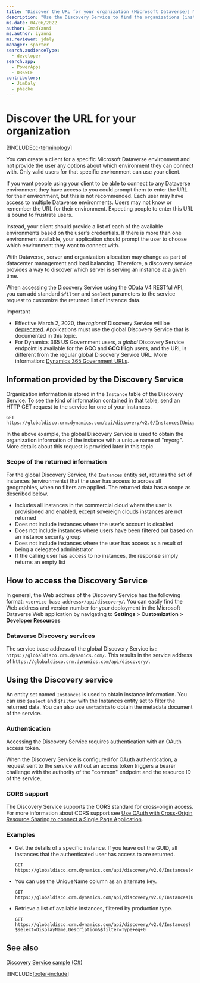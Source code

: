 ```yaml
---
title: "Discover the URL for your organization (Microsoft Dataverse)| Microsoft Docs"
description: "Use the Discovery Service to find the organizations (instances) that the logged-on user belongs to"
ms.date: 04/06/2022
author: ImadYanni
ms.author: iyanni
ms.reviewer: jdaly
manager: sporter
search.audienceType: 
  - developer
search.app: 
  - PowerApps
  - D365CE
contributors: 
  - JimDaly
  - phecke
---
```

# Discover the URL for your organization

[!INCLUDE[cc-terminology](../includes/cc-terminology.md)]

You can create a client for a specific Microsoft Dataverse environment and not provide the user any options about which environment they can connect with. Only valid users for that specific environment can use your client.

If you want people using your client to be able to connect to any Dataverse environment they have access to you could prompt them to enter the URL for their environment, but this is not recommended. Each user may have access to multiple Dataverse environments. Users may not know or remember the URL for their environment. Expecting people to enter this URL is bound to frustrate users. 

Instead, your client should provide a list of each of the available environments based on the user's credentials. If there is more than one environment available, your application should prompt the user to choose which environment they want to connect with.

With Dataverse, server and organization allocation may change as part of datacenter management and load balancing. Therefore, a discovery service provides a way to discover which server is serving an instance at a given time.

When accessing the Discovery Service using the OData V4 RESTful API, you can add standard `$filter` and `$select` parameters to the service request to customize the returned list of instance data.

> [!IMPORTANT]
> - Effective March 2, 2020, the *regional* Discovery Service will be [deprecated](/power-platform/important-changes-coming#regional-discovery-service-is-deprecated). Applications must use the global Discovery Service that is documented in this topic.  
> - For Dynamics 365 US Government users, a *global* Discovery Service endpoint is available for the **GCC** and **GCC High** users, and the URL is different from the regular global Discovery Service URL. More information: [Dynamics 365 Government URLs](/dynamics365/customer-engagement/admin/government/microsoft-dynamics-365-government#dynamics-365-us-government-urls).

## Information provided by the Discovery Service 

Organization information is stored in the `Instance` table of the Discovery Service.  To see the kind of information contained in that table, send an HTTP GET request to the service for one of your instances.  
  
```http  
GET https://globaldisco.crm.dynamics.com/api/discovery/v2.0/Instances(UniqueName='myorg')  
```

In the above example, the global Discovery Service is used to obtain the organization information of the instance with a unique name of "myorg". More details about this request is provided later in this topic.  

### Scope of the returned information

For the global Discovery Service, the `Instances` entity set, returns the set of instances (environments) that the user has access to across all geographies, when no filters are applied.   The returned data has a scope as described below.  
  
-   Includes all instances in the commercial cloud where the user is provisioned and enabled, except sovereign clouds instances are not returned
-   Does not  include instances where the user's account is disabled
-   Does not include instances where users have been filtered out based on an instance security group
-   Does not include instances where the user has access as a result of being a delegated administrator
-   If the calling user has access to no instances, the response simply returns an empty list

## How to access the Discovery Service

In general, the Web address of the Discovery Service has the following format: `<service base address>/api/discovery/`.  You can easily find the Web address and version number for your deployment in the Microsoft Dataverse Web application by navigating to **Settings > Customization > Developer Resources**  
  
### Dataverse Discovery services  

The service base address of the global Discovery Service is : `https://globaldisco.crm.dynamics.com/`. This results in the service address of `https://globaldisco.crm.dynamics.com/api/discovery/`.  
  
## Using the Discovery service  

An entity set named `Instances` is used to obtain instance information. You can use `$select` and `$filter` with the Instances entity set to filter the returned data. You can also use `$metadata` to obtain the metadata document of the service.  
  
### Authentication

Accessing the Discovery Service requires authentication with an OAuth access token.

When the Discovery Service is configured for OAuth authentication, a request sent to the service without an access token triggers a bearer challenge with the authority of the "common" endpoint and the resource ID of the service.

### CORS support

The Discovery Service supports the CORS standard for cross-origin access. For more information about CORS support see [Use OAuth with Cross-Origin Resource Sharing  to connect a Single Page Application](../oauth-cross-origin-resource-sharing-connect-single-page-application.md).  
  
### Examples  
  
-   Get the details of a specific instance. If you leave out the GUID, all instances that the authenticated user has access to are returned.  
  
    ```http      
    GET https://globaldisco.crm.dynamics.com/api/discovery/v2.0/Instances(<guid>)
    ```  
  
-   You can use the UniqueName column as an alternate key.  
  
    ```http  
    GET https://globaldisco.crm.dynamics.com/api/discovery/v2.0/Instances(UniqueName='myorg')  
    ```  
  
-   Retrieve a list of available instances, filtered by production type.  
  
    ```http  
    GET https://globaldisco.crm.dynamics.com/api/discovery/v2.0/Instances?$select=DisplayName,Description&$filter=Type+eq+0   
    ```  
  
## See also

[Discovery Service sample (C#)](samples/global-discovery-service-csharp.md)

[!INCLUDE[footer-include](../../../includes/footer-banner.md)]